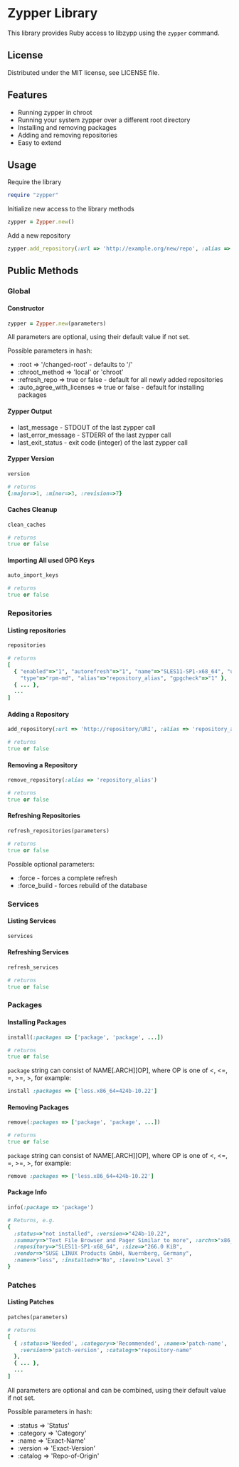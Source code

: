 # Zypper Library #

This library provides Ruby access to libzypp using the
`zypper` command.

## License ##

Distributed under the MIT license, see LICENSE file.

## Features ###

* Running zypper in chroot
* Running your system zypper over a different root directory
* Installing and removing packages
* Adding and removing repositories
* Easy to extend

## Usage ##

Require the library

```ruby
require "zypper"
```

Initialize new access to the library methods

```ruby
zypper = Zypper.new()
```

Add a new repository

```ruby
zypper.add_repository(:url => 'http://example.org/new/repo', :alias => 'Repo_at_Example_Org')
```

## Public Methods ##

### Global ###

#### Constructor ###

```ruby
zypper = Zypper.new(parameters)
```

All parameters are optional, using their default value if not set.

Possible parameters in hash:
* :root => '/changed-root' - defaults to '/'
* :chroot_method => 'local' or 'chroot'
* :refresh_repo => true or false - default for all newly added repositories
* :auto_agree_with_licenses => true or false - default for installing packages

#### Zypper Output ####

* last_message - STDOUT of the last zypper call
* last_error_message - STDERR of the last zypper call
* last_exit_status - exit code (integer) of the last zypper call

#### Zypper Version ####

```ruby
version

# returns
{:major=>1, :minor=>3, :revision=>7}
```

#### Caches Cleanup ####

```ruby
clean_caches

# returns
true or false
```

#### Importing All used GPG Keys ####

```ruby
auto_import_keys

# returns
true or false
```

### Repositories ###

#### Listing repositories ####

```ruby
repositories

# returns
[
  { "enabled"=>"1", "autorefresh"=>"1", "name"=>"SLES11-SP1-x68_64", "url"=>["http://repo/URI"],
    "type"=>"rpm-md", "alias"=>"repository_alias", "gpgcheck"=>"1" },
  { ... },
  ...
]
```

#### Adding a Repository ####

```ruby
add_repository(:url => 'http://repository/URI', :alias => 'repository_alias')

# returns
true or false
```

#### Removing a Repository ####

```ruby
remove_repository(:alias => 'repository_alias')

# returns
true or false
```

#### Refreshing Repositories ####

```ruby
refresh_repositories(parameters)

# returns
true or false
```

Possible optional parameters:
* :force - forces a complete refresh
* :force_build - forces rebuild of the database

### Services ###

#### Listing Services ####

```ruby
services
```

#### Refreshing Services ####

```ruby
refresh_services

# returns
true or false
```

### Packages ###

#### Installing Packages ####

```ruby
install(:packages => ['package', 'package', ...])

# returns
true or false
```

`package` string can consist of NAME[.ARCH][OP<VERSION>], where OP is one
of <, <=, =, >=, >, for example:

```ruby
install :packages => ['less.x86_64=424b-10.22']
```

#### Removing Packages ####

```ruby
remove(:packages => ['package', 'package', ...])

# returns
true or false
```

`package` string can consist of NAME[.ARCH][OP<VERSION>], where OP is one
of <, <=, =, >=, >, for example:

```ruby
remove :packages => ['less.x86_64=424b-10.22']
```

#### Package Info ####

```ruby
info(:package => 'package')

# Returns, e.g.
{
  :status=>"not installed", :version=>"424b-10.22",
  :summary=>"Text File Browser and Pager Similar to more", :arch=>"x86_64",
  :repository=>"SLES11-SP1-x68_64", :size=>"266.0 KiB",
  :vendor=>"SUSE LINUX Products GmbH, Nuernberg, Germany",
  :name=>"less", :installed=>"No", :level=>"Level 3"
}
```

### Patches ###

#### Listing Patches ####

```ruby
patches(parameters)

# returns
[
  { :status=>'Needed', :category=>'Recommended', :name=>'patch-name',
    :version=>'patch-version', :catalog=>"repository-name"
  },
  { ... },
  ...
]
```
All parameters are optional and can be combined, using their default value if not set.

Possible parameters in hash:
* :status => 'Status'
* :category => 'Category'
* :name => 'Exact-Name'
* :version => 'Exact-Version'
* :catalog => 'Repo-of-Origin'
